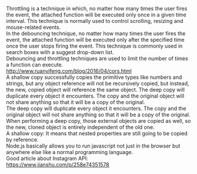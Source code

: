 Throttling is a technique in which, no matter how many times the user fires the event, the attached function will be executed only once in a given time interval. This technique is normally used to control scrolling, resizing and mouse-related events.\
In the debouncing technique, no matter how many times the user fires the event, the attached function will be executed only after the specified time once the user stops firing the event. This technique is commonly used in search boxes with a suggest drop-down list.\
Debouncing and throttling techniques are used to limit the number of times a function can execute.\
http://www.ruanyifeng.com/blog/2016/04/cors.html  \
A shallow copy successfully copies the primitive types like numbers and strings, but any object reference will not be recursively copied, but instead, the new, copied object will reference the same object. The deep copy will duplicate every object it encounters. The copy and the original object will not share anything so that it will be a copy of the original. \
The deep copy will duplicate every object it encounters. The copy and the original object will not share anything so that it will be a copy of the original. When performing a deep copy, those external objects are copied as well, so the new, cloned object is entirely independent of the old one. \
A shallow copy: It means that nested properties are still going to be copied by reference. \
Node.js basically allows you to run javascript not just in the browser but anywhere else like a normal programming language. \
Good article about Instagram API: https://www.jianshu.com/p/258e74351578
